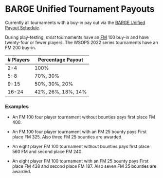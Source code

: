# BARGE Unified Tournament Payouts

Currently all tournaments with a buy-in pay out via the [BARGE Unified
Payout Schedule](./Unified_BARGE_payouts.pdf).

During play-testing, _most_ tournaments have an [FM](../fun_money.html) 100 buy-in and have twenty-four or fewer players.  The WSOPS 2022 series tournaments have an FM 200 buy-in.

|# Players|Percentage Payout|
|-|-|
|2-4|100%|
|5-8|70%, 30%|
|9-15|50%, 30%, 20%|
|16-24|42%, 26%, 18%, 14%|

### Examples

* An FM 100 four player tournament without bounties pays first place FM 400.

* An FM 100 four player tournament with an FM 25 bounty pays First place FM 325.
Also three FM 25 bounties are awarded.

* An eight player FM 100 tournament without bounties pays first place 560 FM
and second place FM 240.

* An eight player FM 100 tournament with an FM 25 bounty pays First place FM 438
and second place FM 187.  Also seven FM 25 bounties are awarded.


